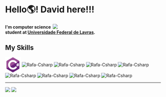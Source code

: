 # Hello🌎! David here!!!
  
<img align="right" src="https://baltaio.blob.core.windows.net/static/images/dark/home-hero-illustration.svg" width="350"/>

#### I'm computer science student at [Universidade Federal de Lavras](https://ufla.br/). 

## My Skills 

<img align="center" alt="Rafa-Csharp" height="50" width="50" src="https://raw.githubusercontent.com/devicons/devicon/master/icons/csharp/csharp-original.svg"> <img align="center" alt="Rafa-Csharp" height="50" width="50" src="https://user-images.githubusercontent.com/73839667/148657872-449fdb27-b1d2-4be7-8620-c9d5d788bfe2.png"> <img align="center" alt="Rafa-Csharp" height="60" width="60" src="https://user-images.githubusercontent.com/73839667/159142016-2e951e1a-1df0-4965-a956-c42ede01ad0f.png"> <img align="center" alt="Rafa-Csharp" height="50" width="50" src="https://user-images.githubusercontent.com/73839667/148657708-66a6de0e-ba57-4966-84e0-93636bd45454.png"> <img align="center" alt="Rafa-Csharp" height="50" width="50" src="https://user-images.githubusercontent.com/73839667/149230518-21984cee-21c3-410f-ba7e-eebda59ebd78.png"> <img align="center" alt="Rafa-Csharp" height="50" width="50" src="https://user-images.githubusercontent.com/73839667/148658112-18c5d69b-2196-4e02-b65d-3d803c4782a5.png"> <img align="center" alt="Rafa-Csharp" height="50" width="50" src="https://user-images.githubusercontent.com/73839667/148657974-293112d0-c46a-4401-aae1-d7393243ba45.png"> <img align="center" alt="Rafa-Csharp" height="50" width="120" src="https://user-images.githubusercontent.com/73839667/148658488-85dc4603-cf5c-4be3-89f3-9904e26170f6.png"> <img align="center" alt="Rafa-Csharp" height="90" width="90" src="https://user-images.githubusercontent.com/73839667/159141917-c85b1502-9d16-4ceb-bd4c-744cb28ffcaf.png"> 

---

<div> 
  <a href="https://instagram.com/david.jc.br" target="_blank"><img src="https://img.shields.io/badge/-Instagram-%23E4405F?style=for-the-badge&logo=instagram&logoColor=white" target="_blank"></a>
  <a href="https://www.linkedin.com/in/david-jc-br/" target="_blank"><img src="https://img.shields.io/badge/-LinkedIn-%230077B5?style=for-the-badge&logo=linkedin&logoColor=white" target="_blank"></a
